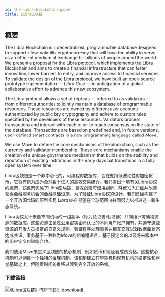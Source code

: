 ```yaml
---
id: the-libra-blockchain-paper
title: Libra区块链
---
```


<!-- hide the table of contents --><style>.toc-headings {display: none !important; visibility: hidden !important;}</style>

## 概要

The Libra Blockchain is a decentralized, programmable database designed to support a low-volatility cryptocurrency that will have the ability to serve as an efficient medium of exchange for billions of people around the world. We present a proposal for the Libra protocol, which implements the Libra Blockchain and aims to create a financial infrastructure that can foster innovation, lower barriers to entry, and improve access to financial services. To validate the design of the Libra protocol, we have built an open-source prototype implementation — *Libra Core* — in anticipation of a global collaborative effort to advance this new ecosystem.

The Libra protocol allows a set of replicas — referred to as validators — from different authorities to jointly maintain a database of programmable resources. These resources are owned by different user accounts authenticated by public key cryptography and adhere to custom rules specified by the developers of these resources. Validators process transactions and interact with each other to reach consensus on the state of the database. Transactions are based on predefined and, in future versions, user-defined smart contracts in a new programming language called *Move*.

We use Move to define the core mechanisms of the blockchain, such as the currency and validator membership. These core mechanisms enable the creation of a unique governance mechanism that builds on the stability and reputation of existing institutions in the early days but transitions to a fully open system over time.

Libra区块链是一个非中心化的，可编程的数据库，旨在支持低波动性的加密货币，它将有能力成为全球数十亿人的高效交易媒介。我们提出一项有关Libra协议的提案，该提案实施了Libra区块链，旨在创建可促进创新，降低准入门槛并改善获得金融服务机会的金融基础设施。为了验证Libra协议的设计，我们已经构建了一个开放源代码的原型实现 *L​​ibra核心* 期望在全球范围内共同努力以推进这一新生态系统。

Libra协议允许来自不同机构的一组副本（称为验证者/验证器）共同维护可编程资源的数据库。这些资源由通过公用密钥密码认证的不同用户帐户拥有，并遵守这些资源的开发人员指定的自定义规则。验证程序处理事务并相互交互以就数据库状态达成共识。事务基于一种称为*Move*的新编程语言，基于预定义的以及将来版本中的用户定义的智能合约。

我们使用Move来定义区块链的核心机制，例如货币和验证者成员资格。这些核心机制可以创建一个独特的治理机制，该机制建立在早期机构现有机构的稳定性和声誉基础之上，但随着时间的推移过渡到完全开放的系统。

### 下载链接

[![《Libra区块链》PDF下载](assets/illustrations/libra-blockchain-pdf.png){: .download}](assets/papers/the-libra-blockchain.pdf)
